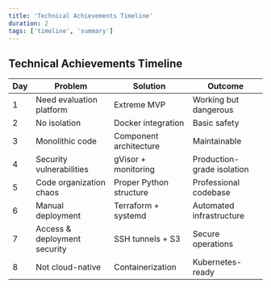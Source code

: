 ```yaml
---
title: 'Technical Achievements Timeline'
duration: 2
tags: ['timeline', 'summary']
---
```


## Technical Achievements Timeline

| Day | Problem                      | Solution                | Outcome                    |
| --- | ---------------------------- | ----------------------- | -------------------------- |
| 1   | Need evaluation platform     | Extreme MVP             | Working but dangerous      |
| 2   | No isolation                 | Docker integration      | Basic safety               |
| 3   | Monolithic code              | Component architecture  | Maintainable               |
| 4   | Security vulnerabilities     | gVisor + monitoring     | Production-grade isolation |
| 5   | Code organization chaos      | Proper Python structure | Professional codebase      |
| 6   | Manual deployment            | Terraform + systemd     | Automated infrastructure   |
| 7   | Access & deployment security | SSH tunnels + S3        | Secure operations          |
| 8   | Not cloud-native             | Containerization        | Kubernetes-ready           |
